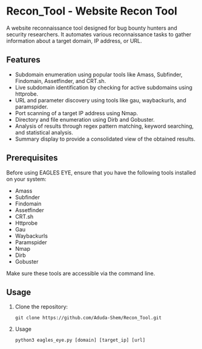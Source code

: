 # Recon_Tool - Website Recon Tool

A website reconnaissance tool designed for bug bounty hunters and security researchers. It automates various reconnaissance tasks to gather information about a target domain, IP address, or URL.

## Features

- Subdomain enumeration using popular tools like Amass, Subfinder, Findomain, Assetfinder, and CRT.sh.
- Live subdomain identification by checking for active subdomains using httprobe.
- URL and parameter discovery using tools like gau, waybackurls, and paramspider.
- Port scanning of a target IP address using Nmap.
- Directory and file enumeration using Dirb and Gobuster.
- Analysis of results through regex pattern matching, keyword searching, and statistical analysis.
- Summary display to provide a consolidated view of the obtained results.

## Prerequisites

Before using EAGLES EYE, ensure that you have the following tools installed on your system:

- Amass
- Subfinder
- Findomain
- Assetfinder
- CRT.sh
- Httprobe
- Gau
- Waybackurls
- Paramspider
- Nmap
- Dirb
- Gobuster

Make sure these tools are accessible via the command line.

## Usage

1. Clone the repository:

   ```shell
   git clone https://github.com/Aduda-Shem/Recon_Tool.git
   
2. Usage
   ```shell
   python3 eagles_eye.py [domain] [target_ip] [url]

